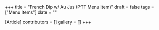 +++
title = "French Dip w/ Au Jus (PTT Menu Item)"
draft = false
tags = ["Menu Items"]
date = ""

[Article]
contributors = []
gallery = []
+++
